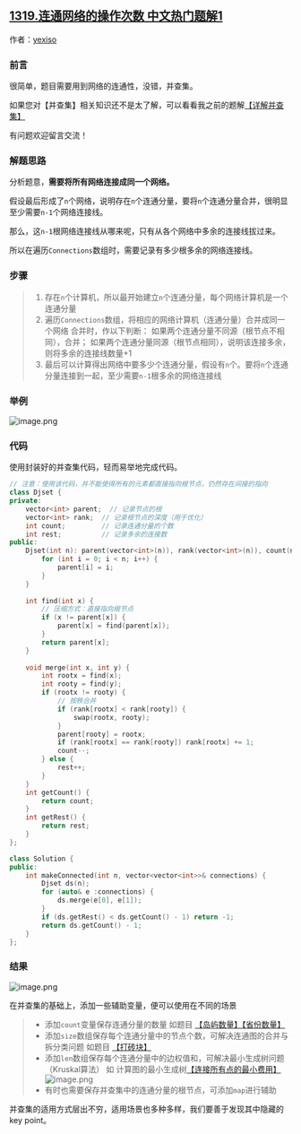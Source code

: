 ## [1319.连通网络的操作次数 中文热门题解1](https://leetcode.cn/problems/number-of-operations-to-make-network-connected/solutions/100000/wang-luo-lian-jie-bing-cha-ji-by-yexiso-1nd4)

作者：[yexiso](https://leetcode.cn/u/yexiso)
### 前言
很简单，题目需要用到网络的连通性，没错，并查集。

如果您对【并查集】相关知识还不是太了解，可以看看我之前的题解[【详解并查集】](https://leetcode-cn.com/problems/most-stones-removed-with-same-row-or-column/solution/tu-jie-bing-cha-ji-by-yexiso-nbcz/)

有问题欢迎留言交流！

### 解题思路


分析题意，**需要将所有网络连接成同一个网络。**

假设最后形成了`n`个网络，说明存在`n`个连通分量，要将`n`个连通分量合并，很明显至少需要`n-1`个网络连接线。

那么，这`n-1`根网络连接线从哪来呢，只有从各个网络中多余的连接线拔过来。

所以在遍历`Connections`数组时，需要记录有多少根多余的网络连接线。

### 步骤
> 1. 存在`n`个计算机，所以最开始建立`n`个连通分量，每个网络计算机是一个连通分量
> 2. 遍历`Connections`数组，将相应的网络计算机（连通分量）合并成同一个网络
> 合并时，作以下判断：
> 如果两个连通分量不同源（根节点不相同），合并；
> 如果两个连通分量同源（根节点相同），说明该连接多余，则将多余的连接线数量+1
> 3. 最后可以计算得出网络中要多少个连通分量，假设有`n`个。要将`n`个连通分量连接到一起，至少需要`n-1`根多余的网络连接线


### 举例
![image.png](https://pic.leetcode-cn.com/1611366638-Ikarxc-image.png)

### 代码
使用封装好的并查集代码，轻而易举地完成代码。
```cpp
// 注意：使用该代码，并不能使得所有的元素都直接指向根节点，仍然存在间接的指向
class Djset {
private:
    vector<int> parent;  // 记录节点的根
    vector<int> rank;  // 记录根节点的深度（用于优化）
    int count;         // 记录连通分量的个数
    int rest;          // 记录多余的连接数
public:
    Djset(int n): parent(vector<int>(n)), rank(vector<int>(n)), count(n), rest(0) {
        for (int i = 0; i < n; i++) {
            parent[i] = i;
        }
    }
    
    int find(int x) {
        // 压缩方式：直接指向根节点
        if (x != parent[x]) {
            parent[x] = find(parent[x]);
        }
        return parent[x];
    }
    
    void merge(int x, int y) {
        int rootx = find(x);
        int rooty = find(y);
        if (rootx != rooty) {
            // 按秩合并
            if (rank[rootx] < rank[rooty]) {
                swap(rootx, rooty);
            }
            parent[rooty] = rootx;
            if (rank[rootx] == rank[rooty]) rank[rootx] += 1;
            count--;
        } else {
            rest++;
        }
    }
    int getCount() {
        return count;
    }
    int getRest() {
        return rest;
    }
};

class Solution {
public:
    int makeConnected(int n, vector<vector<int>>& connections) {
        Djset ds(n);
        for (auto& e :connections) {
            ds.merge(e[0], e[1]);
        }
        if (ds.getRest() < ds.getCount() - 1) return -1;
        return ds.getCount() - 1;
    }
};
```
### 结果
![image.png](https://pic.leetcode-cn.com/1611365232-DztDlp-image.png)

在并查集的基础上，添加一些辅助变量，便可以使用在不同的场景
> - 添加`count`变量保存连通分量的数量
> 如题目 [【岛屿数量】](https://leetcode-cn.com/problems/number-of-islands/)[【省份数量】](https://leetcode-cn.com/problems/number-of-provinces/)
> - 添加`size`数组保存每个连通分量中的节点个数，可解决连通图的合并与拆分类问题
> 如题目 [【打砖块】](https://leetcode-cn.com/problems/bricks-falling-when-hit/solution/bing-cha-ji-by-yexiso-cp6z/)
> - 添加`len`数组保存每个连通分量中的边权值和，可解决最小生成树问题（Kruskal算法）
> 如 计算图的最小生成树[【连接所有点的最小费用】](https://leetcode-cn.com/problems/min-cost-to-connect-all-points/solution/prim-and-kruskal-by-yexiso-c500/)
![image.png](https://pic.leetcode-cn.com/1611377592-MxAKbI-image.png)
> - 有时也需要保存并查集中的连通分量的根节点，可添加`map`进行辅助

并查集的适用方式层出不穷，适用场景也多种多样，我们要善于发现其中隐藏的key point。